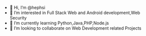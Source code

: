 - 👋 Hi, I’m @hephsi
- 👀 I’m interested in Full Stack Web and Android development,Web Security
- 🌱 I’m currently learning Python,Java,PHP,Node.js
- 💞️ I’m looking to collaborate on Web Development related Projects


<!---
hephsi/hephsi is a ✨ special ✨ repository because its `README.md` (this file) appears on your GitHub profile.
You can click the Preview link to take a look at your changes.
--->
